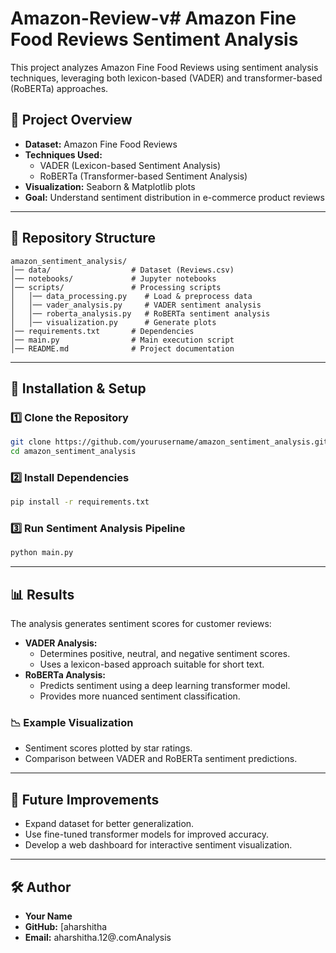 # Amazon-Review-v# Amazon Fine Food Reviews Sentiment Analysis

This project analyzes Amazon Fine Food Reviews using sentiment analysis techniques, leveraging both lexicon-based (VADER) and transformer-based (RoBERTa) approaches.

## 📌 Project Overview
- **Dataset:** Amazon Fine Food Reviews
- **Techniques Used:**
  - VADER (Lexicon-based Sentiment Analysis)
  - RoBERTa (Transformer-based Sentiment Analysis)
- **Visualization:** Seaborn & Matplotlib plots
- **Goal:** Understand sentiment distribution in e-commerce product reviews

---

## 📁 Repository Structure
```
amazon_sentiment_analysis/
│── data/                  # Dataset (Reviews.csv)
│── notebooks/             # Jupyter notebooks
│── scripts/               # Processing scripts
│   │── data_processing.py    # Load & preprocess data
│   │── vader_analysis.py     # VADER sentiment analysis
│   │── roberta_analysis.py   # RoBERTa sentiment analysis
│   │── visualization.py      # Generate plots
│── requirements.txt       # Dependencies
│── main.py                # Main execution script
│── README.md              # Project documentation
```

---

## 🚀 Installation & Setup
### 1️⃣ Clone the Repository
```sh
git clone https://github.com/yourusername/amazon_sentiment_analysis.git
cd amazon_sentiment_analysis
```

### 2️⃣ Install Dependencies
```sh
pip install -r requirements.txt
```

### 3️⃣ Run Sentiment Analysis Pipeline
```sh
python main.py
```

---

## 📊 Results
The analysis generates sentiment scores for customer reviews:
- **VADER Analysis:**
  - Determines positive, neutral, and negative sentiment scores.
  - Uses a lexicon-based approach suitable for short text.
- **RoBERTa Analysis:**
  - Predicts sentiment using a deep learning transformer model.
  - Provides more nuanced sentiment classification.

### 📉 Example Visualization
- Sentiment scores plotted by star ratings.
- Comparison between VADER and RoBERTa sentiment predictions.

---

## 🎯 Future Improvements
- Expand dataset for better generalization.
- Use fine-tuned transformer models for improved accuracy.
- Develop a web dashboard for interactive sentiment visualization.

---

## 🛠️ Author
- **Your Name**
- **GitHub:** [aharshitha
- **Email:** aharshitha.12@.comAnalysis
